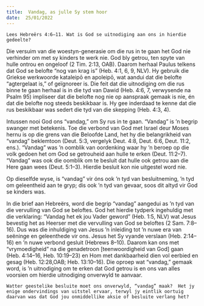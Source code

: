 ```yaml
---
title:  Vandag, as julle Sy stem hoor
date:  25/01/2022
---
```


`Lees Hebreërs 4:6–11. Wat is God se uitnodiging aan ons in hierdie gedeelte?`

Die versuim van die woestyn-generasie om die rus in te gaan het God nie verhinder om met sy kinders te werk nie. God bly getrou, ten spyte van hulle ontrou en ongeloof (2 Tim. 2:13, OAB). Daarom herhaal Paulus telkens dat God se belofte “nog van krag is” (Heb. 4:1, 6, 9, NLV). Hy gebruik die Griekse werkwoorde kataleipō en apoleipō, wat aandui dat die belofte “agtergelaat is,” of geïgnoreer is. Die feit dat die uitnodiging om die rus binne te gaan herhaal is in die tyd van Dawid (Heb. 4:6, 7, verwysende na Psalm 95) impliseer dat die belofte nog nie op aanspraak gemaak is nie, én dat die belofte nog steeds beskikbaar is. Hy gee inderdaad te kenne  dat die rus beskikbaar was sedert die tyd van die skepping (Heb. 4:3, 4).

Intussen nooi God ons “vandag,” om Sy rus in te gaan. “Vandag” is ’n begrip swanger met betekenis. Toe die verbond van God met Israel deur Moses hernu is op die grens van die Beloofde Land, het hy die belangrikheid van “vandag” beklemtoon (Deut. 5:3, vergelyk Deut. 4:8, Deut. 6:6, Deut. 11:2, ens.). “Vandag” was ’n oomblik van oordenking waar hy ’n beroep op die volk gedoen het om God se getrouheid aan hulle te erken (Deut. 11:2–7). “Vandag” was ook die oomblik om te besluit dat hulle ook getrou aan die Here gaan wees (Deut. 5:1–3). Hierdie besluit kon nie uitgestel word nie.

Op dieselfde wyse, is “vandag” vir óns ook ’n tyd van besluitneming, ’n tyd om geleentheid aan te gryp;  dis ook ’n tyd van gevaar, soos dit altyd vir God se kinders was.

In die brief aan Hebreërs, word die begrip “vandag” aangedui as ’n tyd van die vervulling van God se beloftes. God het hierdie tydperk ingehuldig met die verklaring: “Vandag het ek jou Vader geword” (Heb. 1:5, NLV) wat Jesus bevestig het as Heerser met die vervulling van God se beloftes (2 Sam. 7:8–16). Dus was die inhuldiging van Jesus ’n inleiding tot ’n nuwe era van seëninge en geleenthede vir ons.  Jesus het Sy vyande verslaan (Heb. 2:14–16) en ’n nuwe verbond gesluit (Hebrews 8–10). Daarom kan ons met “vrymoedigheid” na die genadetroon [teenwoordigheid van God] gaan (Heb. 4:14–16, Heb. 10:19–23) en Hom met dankbaarheid dien vol eerbied en gesag (Heb. 12:28,OAB; Heb. 13:10–16). Die oproep wat “vandag,” gemaak word, is ’n uitnodiging om te erken dat God getrou is en ons van alles voorsien om hierdie uitnodiging onverwyld te aanvaar.

`Watter geestelike besluite moet ons onverwyld, “vandag” maak?  Het jy enige ondervindings van uitstel ervaar, terwyl jy eintlik oortuig daarvan was dat God jou onmiddellike aksie of besluite verlang het?`